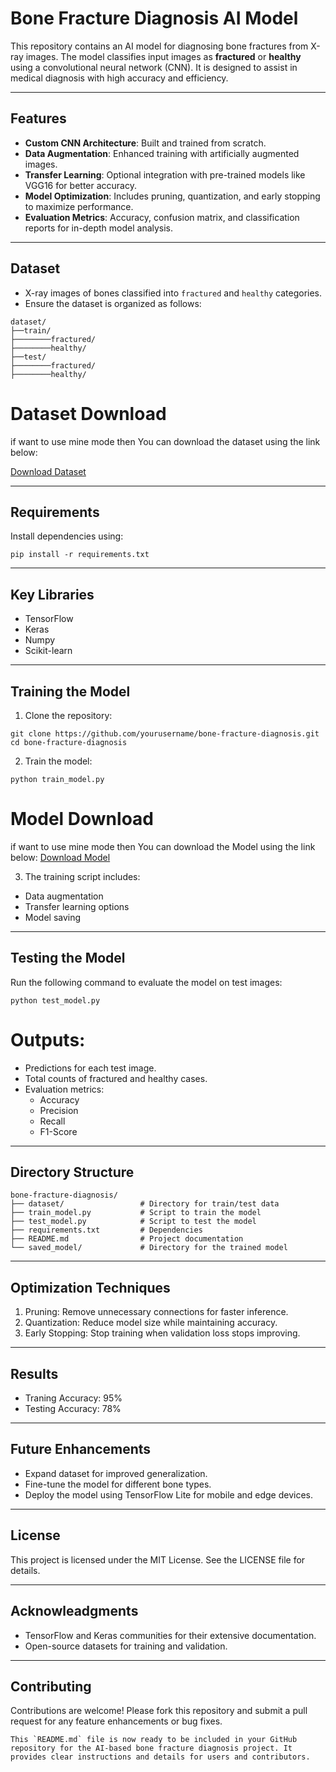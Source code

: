 # Bone Fracture Diagnosis AI Model

This repository contains an AI model for diagnosing bone fractures from X-ray images. The model classifies input images as **fractured** or **healthy** using a convolutional neural network (CNN). It is designed to assist in medical diagnosis with high accuracy and efficiency.

---

## Features
- **Custom CNN Architecture**: Built and trained from scratch.
- **Data Augmentation**: Enhanced training with artificially augmented images.
- **Transfer Learning**: Optional integration with pre-trained models like VGG16 for better accuracy.
- **Model Optimization**: Includes pruning, quantization, and early stopping to maximize performance.
- **Evaluation Metrics**: Accuracy, confusion matrix, and classification reports for in-depth model analysis.

---

## Dataset
- X-ray images of bones classified into `fractured` and `healthy` categories.
- Ensure the dataset is organized as follows:
```
dataset/
├──train/
├────────fractured/
├────────healthy/
├──test/
├────────fractured/
├────────healthy/
```
# Dataset Download
if want to use mine mode then
You can download the dataset using the link below:

[Download Dataset](https://mega.nz/folder/tyVWFYSa#PmMt55pnUPykRyDIGy7iag)

---

## Requirements
Install dependencies using:
```
pip install -r requirements.txt
```

---

## Key Libraries
- TensorFlow
- Keras
- Numpy
- Scikit-learn

---

## Training the Model
1. Clone the repository:
```
git clone https://github.com/yourusername/bone-fracture-diagnosis.git
cd bone-fracture-diagnosis
```
2. Train the model:
```
python train_model.py
```

# Model Download
if want to use mine mode then
You can download the Model using the link below:
[Download Model](https://mega.nz/folder/tyVWFYSa#PmMt55pnUPykRyDIGy7iag)

3. The training script includes:
- Data augmentation
- Transfer learning options
- Model saving

---

## Testing the Model
Run the following command to evaluate the model on test images:
```
python test_model.py
```
# Outputs:
- Predictions for each test image.
- Total counts of fractured and healthy cases.
- Evaluation metrics:
  - Accuracy
  - Precision
  - Recall
  - F1-Score

---

## Directory Structure
```
bone-fracture-diagnosis/
├── dataset/                 # Directory for train/test data
├── train_model.py           # Script to train the model
├── test_model.py            # Script to test the model
├── requirements.txt         # Dependencies
├── README.md                # Project documentation
└── saved_model/             # Directory for the trained model
```

---

## Optimization Techniques
1. Pruning: Remove unnecessary connections for faster inference.
2. Quantization: Reduce model size while maintaining accuracy.
3. Early Stopping: Stop training when validation loss stops improving.

---

## Results
- Traning Accuracy: 95%
- Testing Accuracy: 78%

---

## Future Enhancements
- Expand dataset for improved generalization.
- Fine-tune the model for different bone types.
- Deploy the model using TensorFlow Lite for mobile and edge devices.

---

## License
This project is licensed under the MIT License. See the LICENSE file for details.

---

## Acknowleadgments
- TensorFlow and Keras communities for their extensive documentation.
- Open-source datasets for training and validation.

---

## Contributing
Contributions are welcome! Please fork this repository and submit a pull request for any feature enhancements or bug fixes.
```
This `README.md` file is now ready to be included in your GitHub repository for the AI-based bone fracture diagnosis project. It provides clear instructions and details for users and contributors.
```
